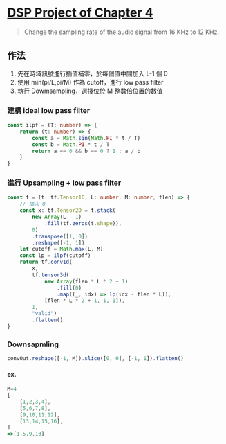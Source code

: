 # [DSP Project of Chapter 4](https://toonnyy8.github.io/ncku/dsp2020/hw2/build/index.html)

> Change the sampling rate of the audio signal from 16 KHz to 12 KHz.

## 作法
1. 先在時域訊號進行插值補零，於每個值中間加入 L-1 個 0
2. 使用 min(pi/L,pi/M) 作為 cutoff，進行 low pass filter
3. 執行 Dowmsampling，選擇位於 M 整數倍位置的數值

### 建構 ideal low pass filter
```typescript
const ilpf = (T: number) => {
    return (t: number) => {
        const a = Math.sin(Math.PI * t / T)
        const b = Math.PI * t / T
        return a == 0 && b == 0 ? 1 : a / b
    }
}
```

### 進行 Upsampling + low pass filter
```typescript
const f = (t: tf.Tensor1D, L: number, M: number, flen) => {
    // 插入 0
    const x: tf.Tensor2D = t.stack(
        new Array(L - 1)
            .fill(tf.zeros(t.shape)),
        0)
        .transpose([1, 0])
        .reshape([-1, 1])
    let cutoff = Math.max(L, M)
    const lp = ilpf(cutoff)
    return tf.conv1d(
        x,
        tf.tensor3d(
            new Array(flen * L * 2 + 1)
                .fill(0)
                .map((_, idx) => lp(idx - flen * L)),
            [flen * L * 2 + 1, 1, 1]),
        1,
        "valid")
        .flatten()
}
```

### Downsapmling
```typescript
convOut.reshape([-1, M]).slice([0, 0], [-1, 1]).flatten()
```
#### ex.
```typescript
M=4
[
    [1,2,3,4],
    [5,6,7,8],
    [9,10,11,12],
    [13,14,15,16],
]
=>[1,5,9,13]
```